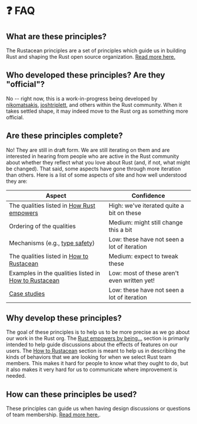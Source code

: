 # ❓ FAQ

## What are these principles?

The Rustacean principles are a set of principles which guide us in building Rust and shaping the Rust open source organization. [Read more here.](./what_is_rust.md#what-are-the-rustacean-principles)

## Who developed these principles? Are they "official"?

No -- right now, this is a work-in-progress being developed by [nikomatsakis], [joshtriplett], and others within the Rust community. When it takes settled shape, it may indeed move to the Rust org as something more official.

[nikomatsakis]: https://github.com/nikomatsakis
[joshtriplett]: https://github.com/joshtriplett

## Are these principles complete?

No! They are still in draft form. We are still iterating on them and are interested in hearing from people who are active in the Rust community about whether they reflect what you love about Rust (and, if not, what might be changed). That said, some aspects have gone through more iteration than others. Here is a list of some aspects of site and how well understood they are:

| Aspect                                                 | Confidence                                  |
| ------------------------------------------------------ | ------------------------------------------- |
| The qualities listed in [How Rust empowers]            | High: we've iterated quite a bit on these   |
| Ordering of the qualities                              | Medium: might still change this a bit       |
| Mechanisms (e.g., [type safety])                       | Low: these have not seen a lot of iteration |
| The qualities listed in [How to Rustacean]             | Medium: expect to tweak these               |
| Examples in the qualities listed in [How to Rustacean] | Low: most of these aren't even written yet! |
| [Case studies]                                         | Low: these have not seen a lot of iteration |

[How Rust empowers]: ./how_rust_empowers.md
[How to Rustacean]: ./how_to_rustacean.md
[type safety]: ./how_rust_empowers/reliable/type_safety.md
[case studies]: ./case_studies.md

## Why develop these principles?

The goal of these principles is to help us to be more precise as we go about our work in the Rust org. The [Rust empowers by being...](./how_rust_empowers.md) section is primarily intended to help guide discussions about the effects of features on our users. The [How to Rustacean](./how_to_rustacean.md) section is meant to help us in describing the kinds of behaviors that we are looking for when we select Rust team members. This makes it hard for people to know what they ought to do, but it also makes it very hard for us to communicate where improvement is needed.

## How can these principles be used?

These principles can guide us when having design discussions or questions of team membership. [Read more here.](./what_is_rust.md/#how-can-the-principles-be-used).